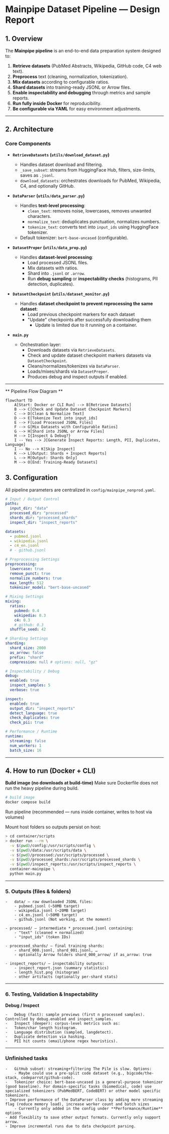 # Mainpipe Dataset Pipeline — Design Report

## 1. Overview
The **Mainpipe pipeline** is an end-to-end data preparation system designed to:

1. **Retrieve datasets** (PubMed Abstracts, Wikipedia, GitHub code, C4 web text).  
2. **Preprocess** text (cleaning, normalization, tokenization).  
3. **Mix datasets** according to configurable ratios.  
4. **Shard datasets** into training-ready JSONL or Arrow files.  
5. **Enable inspectability and debugging** through metrics and sample reports.  
6. **Run fully inside Docker** for reproducibility.  
7. **Be configurable via YAML** for easy environment adjustments.

---

## 2. Architecture

### Core Components

- **`RetrieveDatasets` (`utils/download_dataset.py`)**  
  - Handles dataset download and filtering.  
  - `_save_subset`: streams from HuggingFace Hub, filters, size-limits, saves as `.jsonl`.  
  - `download_datasets`: orchestrates downloads for PubMed, Wikipedia, C4, and optionally GitHub.  

- **`DataParser` (`utils/data_parser.py`)**  
  - Handles **text-level processing**:  
    - `clean_text`: removes noise, lowercases, removes unwanted characters.  
    - `normalize_text`: deduplicates punctuation, normalizes numbers.  
    - `tokenize_text`: converts text into `input_ids` using HuggingFace tokenizer.  
  - Default tokenizer: `bert-base-uncased` (configurable).

- **`DatasetPreper` (`utils/data_prep.py`)**  
  - Handles **dataset-level processing**:  
    - Load processed JSONL files.  
    - Mix datasets with ratios.  
    - Shard into `.jsonl` or `.arrow`.  
    - Run **debug sampling** or **inspectability checks** (histograms, PII detection, duplicates).

- **`DatasetCheckpoint` (`utils/dataset_monitor.py`)**  
  - Handles **dataset checkpoint to prevent reprocessing the same dataset**:  
    - Load previous checkpoint markers for each dataset
    - "Update" checkpoints after successfully downloading them
        - Update is limited due to it running on a container.

- **`main.py`**  
  - Orchestration layer:  
    - Downloads datasets via `RetrieveDatasets`.  
    - Check and update dataset checkpoint markers datasets via `DatasetCheckpoint`.  
    - Cleans/normalizes/tokenizes via `DataParser`.  
    - Loads/mixes/shards via `DatasetPreper`.  
    - Produces debug and inspect outputs if enabled.  

---
** Pipeline Flow Diagram **
```mermaid
flowchart TD
    A[Start: Docker or CLI Run] --> B[Retrieve Datasets]
    B --> C[Check and Update Dataset Checkpoint Markers]
    C --> D[Clean & Normalize Text]
    D --> E[Tokenize Text into input_ids]
    E --> F[Load Processed JSONL Files]
    F --> G[Mix Datasets with Configurable Ratios]
    G --> H[Shard into JSONL or Arrow Files]
    H --> I{Inspect & Debug?}
    I -- Yes --> J[Generate Inspect Reports: Length, PII, Duplicates, Language]
    I -- No --> K[Skip Inspect]
    K --> L[Output: Shards + Inspect Reports]
    L --> M[Output: Shards Only]
    M --> O[End: Training-Ready Datasets]
```

## 3. Configuration

All pipeline parameters are centralized in `config/mainpipe_nonprod.yaml`.  

```yaml
# Input / Output Control
paths:
  input_dir: "data"
  processed_dir: "processed"
  shards_dir: "processed_shards"
  inspect_dir: "inspect_reports"

datasets:
  - pubmed.jsonl
  - wikipedia.jsonl
  - c4_en.jsonl
  # - github.jsonl

# Preprocessing Settings
preprocessing:
  lowercase: true
  remove_punct: true
  normalize_numbers: true
  max_length: 512
  tokenizer_model: "bert-base-uncased"

# Mixing Settings
mixing:
  ratios:
    pubmed: 0.4
    wikipedia: 0.3
    c4: 0.3
    # github: 0.3
  shuffle_seed: 42

# Sharding Settings
sharding:
  shard_size: 2000
  as_arrow: false
  prefix: "shard"
  compression: null # options: null, "gz"

# Inspectability / Debug
debug:
  enabled: true
  inspect_samples: 5
  verbose: true

inspect:
  enabled: true
  output_dir: "inspect_reports"
  detect_language: true
  check_duplicates: true
  check_pii: true

# Performance / Runtime
runtime:
  streaming: false
  num_workers: 1
  batch_size: 16

```
---

## 4. How to run (Docker + CLI)

**Build image (no downloads at build-time)**
Make sure Dockerfile does not run the heavy pipeline during build.

```bash
# build image
docker compose build

```

Run pipeline (recommended — runs inside container, writes to host via volumes)

Mount host folders so outputs persist on host:

```bash
> cd container/scripts
> docker run --rm \
  -v $(pwd)/config:/usr/scripts/config \
  -v $(pwd)/data:/usr/scripts/data \
  -v $(pwd)/processed:/usr/scripts/processed \
  -v $(pwd)/processed_shards:/usr/scripts/processed_shards \
  -v $(pwd)/inspect_reports:/usr/scripts/inspect_reports \
  container-mainpipe \
  python main.py
```
---

### 5. Outputs (files & folders)

	-	data/ — raw downloaded JSONL files:
	    - pubmed.jsonl (~50MB target)
	    - wikipedia.jsonl (~20MB target)
	    - c4_en.jsonl (~50MB target)
	    - github.jsonl (Not working, at the moment)

    - processed/ — intermediate *_processed.jsonl containing:
	    - "text" (cleaned + normalized)
	    - "input_ids" (token IDs)

    - processed_shards/ — final training shards:
	    - shard_000.jsonl, shard_001.jsonl, …
	    - optionally Arrow folders shard_000_arrow/ if as_arrow: true
    
    - inspect_reports/ — inspectability outputs:
	    - inspect_report.json (summary statistics)
	    - length_hist.png (histogram)
	    - other artifacts (optionally per-shard stats)
---

### 6. Testing, Validation & Inspectability

**Debug / Inspect**

	-	Debug (fast): sample previews (first n processed samples). Controlled by debug.enabled and inspect_samples.
	-	Inspect (deeper): corpus-level metrics such as:
	-	Token/char length histogram.
	-	Language distribution (sampled, langdetect).
	-	Duplicate detection via hashing.
	-	PII hit counts (email/phone regex heuristics).

---

### Unfinished tasks

	-   GitHub subset: streaming+filtering The Pile is slow. Options:
	    - Maybe could use a pre-split code dataset (e.g., bigcode/the-stack, codeparrot/github-code).
	-   Tokenizer choice: bert-base-uncased is a general-purpose tokenizer (good baseline). For domain-specific tasks (biomedical, code) use specialized tokenizers (PubMedBERT, CodeBERT) or other model specific tokenizers.
    - Improve performance of the DataParser class by adding more streaming flag (reduce memory load), increase worker count and batch sizes 
        - Currently only added in the config under **Performance/Runtime** options
    - Add flexiblity to save other output formats. Currently only support arrow.
    - Improve incremental runs due to data checkpoint parsing.